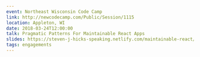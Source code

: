 ```yaml
---
event: Northeast Wisconsin Code Camp
link: http://newcodecamp.com/Public/Session/1115
location: Appleton, WI
date: 2018-03-24T12:00:00
talk: Pragmatic Patterns For Maintainable React Apps
slides: https://steven-j-hicks-speaking.netlify.com/maintainable-react/
tags: engagements
---
```

